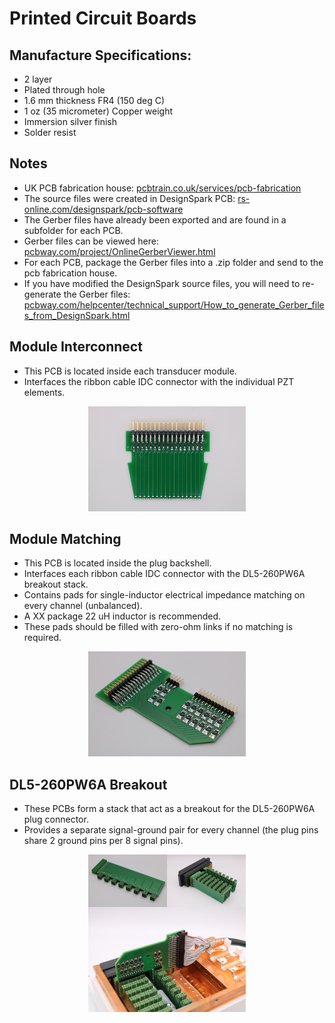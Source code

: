 # Printed Circuit Boards

## Manufacture Specifications:
- 2 layer
- Plated through hole
- 1.6 mm thickness FR4 (150 deg C)
- 1 oz (35 micrometer) Copper weight
- Immersion silver finish
- Solder resist

## Notes
- UK PCB fabrication house: [pcbtrain.co.uk/services/pcb-fabrication](https://www.pcbtrain.co.uk/services/pcb-fabrication)
- The source files were created in DesignSpark PCB: [rs-online.com/designspark/pcb-software](https://www.rs-online.com/designspark/pcb-software)
- The Gerber files have already been exported and are found in a subfolder for each PCB. 
- Gerber files can be viewed here: [pcbway.com/project/OnlineGerberViewer.html](https://www.pcbway.com/project/OnlineGerberViewer.html)
- For each PCB, package the Gerber files into a .zip folder and send to the pcb fabrication house.
- If you have modified the DesignSpark source files, you will need to re-generate the Gerber files: [pcbway.com/helpcenter/technical_support/How_to_generate_Gerber_files_from_DesignSpark.html](https://www.pcbway.com/helpcenter/technical_support/How_to_generate_Gerber_files_from_DesignSpark.html)

## Module Interconnect

- This PCB is located inside each transducer module.
- Interfaces the ribbon cable IDC connector with the individual PZT elements.

<p align="center">
  <img src="https://github.com/morganjroberts/open-UST/blob/main/docs/img/pcb-housing-assembly/module-interconnect.png" width="50%">
</p>

## Module Matching

- This PCB is located inside the plug backshell.
- Interfaces each ribbon cable IDC connector with the DL5-260PW6A breakout stack.
- Contains pads for single-inductor electrical impedance matching on every channel (unbalanced).
- A XX package 22 uH inductor is recommended.
- These pads should be filled with zero-ohm links if no matching is required.

<p align="center">
  <img src="https://github.com/morganjroberts/open-UST/blob/main/docs/img/plug-assembly/module-matching.png" width="50%">
</p>

## DL5-260PW6A Breakout

- These PCBs form a stack that act as a breakout for the DL5-260PW6A plug connector.
- Provides a separate signal-ground pair for every channel (the plug pins share 2 ground pins per 8 signal pins).

<p align="center">
  <img src="https://github.com/morganjroberts/open-UST/blob/main/docs/img/plug-assembly/DL5260PW6Abreakout.png" width="50%">
</p>


